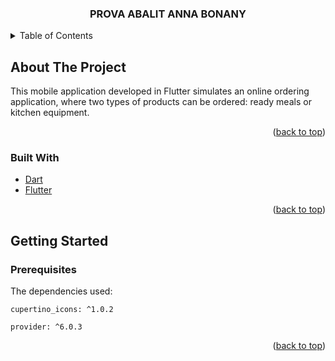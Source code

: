 <h3 align="center">PROVA ABALIT ANNA BONANY</h3>

</div>

<!-- TABLE OF CONTENTS -->
<details>
  <summary>Table of Contents</summary>
  <ol>
    <li>
      <a href="#about-the-project">About The Project</a>
      <ul>
        <li><a href="#built-with">Built With</a></li>
      </ul>
    </li>
    <li>
      <a href="#getting-started">Getting Started</a>
      <ul>
        <li><a href="#prerequisites">Prerequisites</a></li>
      </ul>
    </li>
  </ol>
</details>



<!-- ABOUT THE PROJECT -->
## About The Project

This mobile application developed in Flutter simulates an online ordering application, where two types of products can be ordered: ready meals or kitchen equipment. 

<p align="right">(<a href="#top">back to top</a>)</p>


### Built With

* [Dart](https://dart.dev/)
* [Flutter](https://flutter.dev)


<p align="right">(<a href="#top">back to top</a>)</p>

<!-- GETTING STARTED -->
## Getting Started

### Prerequisites

The dependencies used:

```
cupertino_icons: ^1.0.2 
```
```
provider: ^6.0.3
```

<p align="right">(<a href="#top">back to top</a>)</p>
